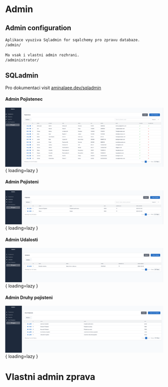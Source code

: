 # Admin


## Admin configuration

    Aplikace vyuziva Sqladmin for sqalchemy pro zpravu databaze.
    /admin/

    Ma vsak i vlastni admin rozhrani.
    /administrator/


## SQLadmin

Pro dokumentaci visit [aminalaee.dev/sqladmin](https://aminalaee.dev/sqladmin/)

#### Admin Pojistenec
![Login token](img/admin1.png){ loading=lazy }

#### Admin Pojisteni
![Login token](img/admin4.png){ loading=lazy }


#### Admin Udalosti
![Login token](img/admin3.png){ loading=lazy }


#### Admin Druhy pojisteni
![Login token](img/admin2.png){ loading=lazy }


# Vlastni admin zprava
